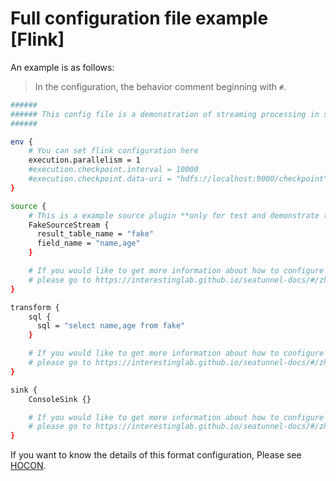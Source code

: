 # Full configuration file example [Flink]

An example is as follows:

> In the configuration, the behavior comment beginning with `#`.

```bash
######
###### This config file is a demonstration of streaming processing in seatunnel config
######

env {
    # You can set flink configuration here
    execution.parallelism = 1
    #execution.checkpoint.interval = 10000
    #execution.checkpoint.data-uri = "hdfs://localhost:9000/checkpoint"
}

source {
    # This is a example source plugin **only for test and demonstrate the feature source plugin**
    FakeSourceStream {
      result_table_name = "fake"
      field_name = "name,age"
    }

    # If you would like to get more information about how to configure seatunnel and see full list of source plugins,
    # please go to https://interestinglab.github.io/seatunnel-docs/#/zh-cn/configuration/base
}

transform {
    sql {
      sql = "select name,age from fake"
    }

    # If you would like to get more information about how to configure seatunnel and see full list of transform plugins,
    # please go to https://interestinglab.github.io/seatunnel-docs/#/zh-cn/configuration/base
}

sink {
    ConsoleSink {}

    # If you would like to get more information about how to configure seatunnel and see full list of sink plugins,
    # please go to https://interestinglab.github.io/seatunnel-docs/#/zh-cn/configuration/base
}
```

If you want to know the details of this format configuration, Please see [HOCON](https://github.com/lightbend/config/blob/main/HOCON.md).

